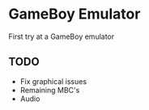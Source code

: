 # GameBoy Emulator

First try at a GameBoy emulator

## TODO
* Fix graphical issues
* Remaining MBC's
* Audio